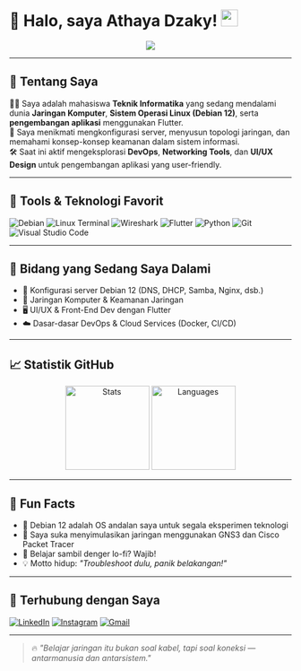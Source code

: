 # 👋 Halo, saya Athaya Dzaky! <img src="https://media.giphy.com/media/hvRJCLFzcasrR4ia7z/giphy.gif" width="30px">

<p align="center">
  <img src="https://readme-typing-svg.herokuapp.com?font=Fira+Code&size=22&pause=1000&center=true&vCenter=true&width=460&lines=Mahasiswa+Teknik+Informatika;Pengguna+Debian+12+Setia;Tertarik+pada+Jaringan+Komputer;Senang+Ngulik+dan+Belajar+Hal+Baru" />
</p>

---

## 🚀 Tentang Saya

🧑‍💻 Saya adalah mahasiswa **Teknik Informatika** yang sedang mendalami dunia **Jaringan Komputer**, **Sistem Operasi Linux (Debian 12)**, serta **pengembangan aplikasi** menggunakan Flutter.  
📡 Saya menikmati mengkonfigurasi server, menyusun topologi jaringan, dan memahami konsep-konsep keamanan dalam sistem informasi.  
🛠️ Saat ini aktif mengeksplorasi **DevOps**, **Networking Tools**, dan **UI/UX Design** untuk pengembangan aplikasi yang user-friendly.

---

## 🧰 Tools & Teknologi Favorit

![Debian](https://img.shields.io/badge/Debian-DC382D?style=for-the-badge&logo=debian&logoColor=white)
![Linux Terminal](https://img.shields.io/badge/Bash-121011?style=for-the-badge&logo=gnu-bash&logoColor=white)
![Wireshark](https://img.shields.io/badge/Wireshark-1679A7?style=for-the-badge&logo=wireshark&logoColor=white)
![Flutter](https://img.shields.io/badge/Flutter-02569B?style=for-the-badge&logo=flutter&logoColor=white)
![Python](https://img.shields.io/badge/Python-3776AB?style=for-the-badge&logo=python&logoColor=white)
![Git](https://img.shields.io/badge/Git-F05032?style=for-the-badge&logo=git&logoColor=white)
![Visual Studio Code](https://img.shields.io/badge/VSCode-007ACC?style=for-the-badge&logo=visual-studio-code&logoColor=white)

---

## 📡 Bidang yang Sedang Saya Dalami

- 🔧 Konfigurasi server Debian 12 (DNS, DHCP, Samba, Nginx, dsb.)
- 🔐 Jaringan Komputer & Keamanan Jaringan
- 🖥️ UI/UX & Front-End Dev dengan Flutter
- ☁️ Dasar-dasar DevOps & Cloud Services (Docker, CI/CD)

---

## 📈 Statistik GitHub

<p align="center">
  <img src="https://github-readme-stats.vercel.app/api?username=Tayya-gacor&show_icons=true&theme=tokyonight" alt="Stats" height="150"/>
  <img src="https://github-readme-stats.vercel.app/api/top-langs/?username=Tayya-gacor&layout=compact&theme=tokyonight" alt="Languages" height="150"/>
</p>

---

## 🧠 Fun Facts

- 🐧 Debian 12 adalah OS andalan saya untuk segala eksperimen teknologi
- 📶 Saya suka menyimulasikan jaringan menggunakan GNS3 dan Cisco Packet Tracer
- 🎵 Belajar sambil denger lo-fi? Wajib!
- 💡 Motto hidup: *"Troubleshoot dulu, panik belakangan!"*

---

## 🔗 Terhubung dengan Saya

[![LinkedIn](https://img.shields.io/badge/LinkedIn-0077B5?style=for-the-badge&logo=linkedin&logoColor=white)](https://linkedin.com/in/USERNAME_ANDA)
[![Instagram](https://img.shields.io/badge/Instagram-E4405F?style=for-the-badge&logo=instagram&logoColor=white)](https://www.instagram.com/a_dzaky145?igsh=MXFsZGMyemoxNDBoOQ==)
[![Gmail](https://img.shields.io/badge/Gmail-D14836?style=for-the-badge&logo=gmail&logoColor=white)](mailto:athayadzaky80@gmail.com)

---

> 🔥 *"Belajar jaringan itu bukan soal kabel, tapi soal koneksi — antarmanusia dan antarsistem."*
